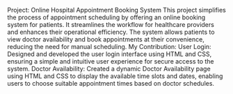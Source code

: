 Project: Online Hospital Appointment Booking System
This project simplifies the process of appointment scheduling by offering an online booking system for patients. It streamlines the workflow for healthcare providers and enhances their operational efficiency. The system allows patients to view doctor availability and book appointments at their convenience, reducing the need for manual scheduling.
My Contribution:
User Login: Designed and developed the user login interface using HTML and CSS, ensuring a simple and intuitive user experience for secure access to the system.
Doctor Availability: Created a dynamic Doctor Availability page using HTML and CSS to display the available time slots and dates, enabling users to choose suitable appointment times based on doctor schedules.
